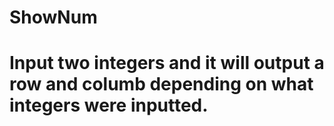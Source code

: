 # ShowNum
# Input two integers and it will output a row and columb depending on what integers were inputted.
